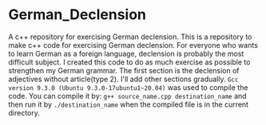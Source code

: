 # German_Declension
A  c++ repository for exercising German declension.
This is a repository to make c++ code for exercising German declension. For everyone who wants to learn German as a foreign language, declension is probably the most difficult subject. I created this code to do as much exercise as possible to strengthen my German grammar. The first section is the declension of adjectives without article(type 2). I'll add other sections gradually. `Gcc version 9.3.0 (Ubuntu 9.3.0-17ubuntu1~20.04)` was used to compile the code.
You can compile it by:  `g++ source_name.cpp destination_name` and then run it by `./destination_name` when the compiled file is in the current directory.

